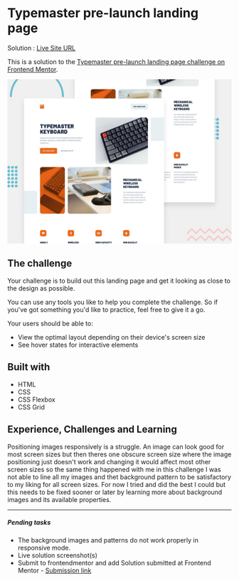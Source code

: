 # Typemaster pre-launch landing page

Solution : [Live Site URL](https://frontend-mentor-challenges-ecru.vercel.app/typemaster-pre-launch-landing-page/)

This is a solution to the [Typemaster pre-launch landing page challenge on Frontend Mentor](https://www.frontendmentor.io/challenges/typemaster-prelaunch-landing-page-J6-Yj5J-X). 

![Design preview for the Typemaster pre-launch landing page coding challenge](./preview.jpg)

## The challenge

Your challenge is to build out this landing page and get it looking as close to the design as possible.

You can use any tools you like to help you complete the challenge. So if you've got something you'd like to practice, feel free to give it a go.

Your users should be able to:

- View the optimal layout depending on their device's screen size
- See hover states for interactive elements

## Built with

- HTML
- CSS
- CSS Flexbox
- CSS Grid

## Experience, Challenges and Learning

Positioning images responsively is a struggle. An image can look good for most screen sizes but then theres one obscure screen size where the image positioning just doesn't work and changing it would affect most other screen sizes so the same thing happened with me in this challenge I was not able to line all my images and thet background pattern to be satisfactory to my liking for all screen sizes. 
For now I tried and did the best I could but this needs to be fixed sooner or later by learning more about background images and its available properties. 

-----
 ##### Pending tasks

- The background images and patterns do not work properly in responsive mode. 
- Live solution screenshot(s)
- Submit to frontendmentor and add Solution submitted  at Frontend Mentor - [Submission link]()